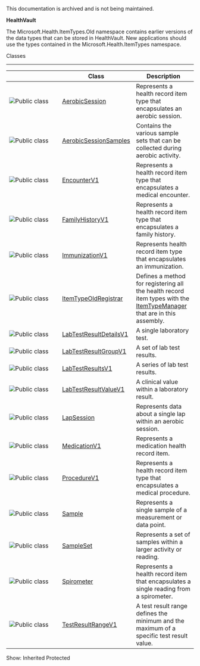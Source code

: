 This documentation is archived and is not being maintained.

**HealthVault**

<span></span>
The Microsoft.Health.ItemTypes.Old namespace contains earlier versions of the data types that can be stored in HealthVault. New applications should use the types contained in the Microsoft.Health.ItemTypes namespace.

<span class="LW_CollapsibleArea_TitleAhref"><span class="cl_CollapsibleArea_expanding LW_CollapsibleArea_Img"></span><span class="LW_CollapsibleArea_Title">Classes</span></span>
<a href="/en-us/library/microsoft.health.itemtypes.old.aspx#Anchor_0" class="LW_CollapsibleArea_Anchor_Img" title="Right-click to copy and share the link for this section"></a>

------------------------------------------------------------------------

<span id="classToggle"></span>
<table>
<colgroup>
<col width="33%" />
<col width="33%" />
<col width="33%" />
</colgroup>
<thead>
<tr class="header">
<th> </th>
<th>Class</th>
<th>Description</th>
</tr>
</thead>
<tbody>
<tr class="odd">
<td><img src="https://i-msdn.sec.s-msft.com/areas/global/content/clear.gif" title="Public class" alt="Public class" id="pubclass" class="cl_IC29808" /></td>
<td><a href="https://msdn.microsoft.com/en-us/library/microsoft.health.itemtypes.old.aerobicsession.aspx">AerobicSession</a></td>
<td><div class="summary">
Represents a health record item type that encapsulates an aerobic session.
</div></td>
</tr>
<tr class="even">
<td><img src="https://i-msdn.sec.s-msft.com/areas/global/content/clear.gif" title="Public class" alt="Public class" id="pubclass" class="cl_IC29808" /></td>
<td><a href="https://msdn.microsoft.com/en-us/library/microsoft.health.itemtypes.old.aerobicsessionsamples.aspx">AerobicSessionSamples</a></td>
<td><div class="summary">
Contains the various sample sets that can be collected during aerobic activity.
</div></td>
</tr>
<tr class="odd">
<td><img src="https://i-msdn.sec.s-msft.com/areas/global/content/clear.gif" title="Public class" alt="Public class" id="pubclass" class="cl_IC29808" /></td>
<td><a href="https://msdn.microsoft.com/en-us/library/microsoft.health.itemtypes.old.encounterv1.aspx">EncounterV1</a></td>
<td><div class="summary">
Represents a health record item type that encapsulates a medical encounter.
</div></td>
</tr>
<tr class="even">
<td><img src="https://i-msdn.sec.s-msft.com/areas/global/content/clear.gif" title="Public class" alt="Public class" id="pubclass" class="cl_IC29808" /></td>
<td><a href="https://msdn.microsoft.com/en-us/library/microsoft.health.itemtypes.old.familyhistoryv1.aspx">FamilyHistoryV1</a></td>
<td><div class="summary">
Represents a health record item type that encapsulates a family history.
</div></td>
</tr>
<tr class="odd">
<td><img src="https://i-msdn.sec.s-msft.com/areas/global/content/clear.gif" title="Public class" alt="Public class" id="pubclass" class="cl_IC29808" /></td>
<td><a href="https://msdn.microsoft.com/en-us/library/microsoft.health.itemtypes.old.immunizationv1.aspx">ImmunizationV1</a></td>
<td><div class="summary">
Represents health record item type that encapsulates an immunization.
</div></td>
</tr>
<tr class="even">
<td><img src="https://i-msdn.sec.s-msft.com/areas/global/content/clear.gif" title="Public class" alt="Public class" id="pubclass" class="cl_IC29808" /></td>
<td><a href="https://msdn.microsoft.com/en-us/library/microsoft.health.itemtypes.old.itemtypeoldregistrar.aspx">ItemTypeOldRegistrar</a></td>
<td><div class="summary">
Defines a method for registering all the health record item types with the <a href="https://msdn.microsoft.com/en-us/library/microsoft.health.itemtypemanager.aspx">ItemTypeManager</a> that are in this assembly.
</div></td>
</tr>
<tr class="odd">
<td><img src="https://i-msdn.sec.s-msft.com/areas/global/content/clear.gif" title="Public class" alt="Public class" id="pubclass" class="cl_IC29808" /></td>
<td><a href="https://msdn.microsoft.com/en-us/library/microsoft.health.itemtypes.old.labtestresultdetailsv1.aspx">LabTestResultDetailsV1</a></td>
<td><div class="summary">
A single laboratory test.
</div></td>
</tr>
<tr class="even">
<td><img src="https://i-msdn.sec.s-msft.com/areas/global/content/clear.gif" title="Public class" alt="Public class" id="pubclass" class="cl_IC29808" /></td>
<td><a href="https://msdn.microsoft.com/en-us/library/microsoft.health.itemtypes.old.labtestresultgroupv1.aspx">LabTestResultGroupV1</a></td>
<td><div class="summary">
A set of lab test results.
</div></td>
</tr>
<tr class="odd">
<td><img src="https://i-msdn.sec.s-msft.com/areas/global/content/clear.gif" title="Public class" alt="Public class" id="pubclass" class="cl_IC29808" /></td>
<td><a href="https://msdn.microsoft.com/en-us/library/microsoft.health.itemtypes.old.labtestresultsv1.aspx">LabTestResultsV1</a></td>
<td><div class="summary">
A series of lab test results.
</div></td>
</tr>
<tr class="even">
<td><img src="https://i-msdn.sec.s-msft.com/areas/global/content/clear.gif" title="Public class" alt="Public class" id="pubclass" class="cl_IC29808" /></td>
<td><a href="https://msdn.microsoft.com/en-us/library/microsoft.health.itemtypes.old.labtestresultvaluev1.aspx">LabTestResultValueV1</a></td>
<td><div class="summary">
A clinical value within a laboratory result.
</div></td>
</tr>
<tr class="odd">
<td><img src="https://i-msdn.sec.s-msft.com/areas/global/content/clear.gif" title="Public class" alt="Public class" id="pubclass" class="cl_IC29808" /></td>
<td><a href="https://msdn.microsoft.com/en-us/library/microsoft.health.itemtypes.old.lapsession.aspx">LapSession</a></td>
<td><div class="summary">
Represents data about a single lap within an aerobic session.
</div></td>
</tr>
<tr class="even">
<td><img src="https://i-msdn.sec.s-msft.com/areas/global/content/clear.gif" title="Public class" alt="Public class" id="pubclass" class="cl_IC29808" /></td>
<td><a href="https://msdn.microsoft.com/en-us/library/microsoft.health.itemtypes.old.medicationv1.aspx">MedicationV1</a></td>
<td><div class="summary">
Represents a medication health record item.
</div></td>
</tr>
<tr class="odd">
<td><img src="https://i-msdn.sec.s-msft.com/areas/global/content/clear.gif" title="Public class" alt="Public class" id="pubclass" class="cl_IC29808" /></td>
<td><a href="https://msdn.microsoft.com/en-us/library/microsoft.health.itemtypes.old.procedurev1.aspx">ProcedureV1</a></td>
<td><div class="summary">
Represents a health record item type that encapsulates a medical procedure.
</div></td>
</tr>
<tr class="even">
<td><img src="https://i-msdn.sec.s-msft.com/areas/global/content/clear.gif" title="Public class" alt="Public class" id="pubclass" class="cl_IC29808" /></td>
<td><a href="https://msdn.microsoft.com/en-us/library/microsoft.health.itemtypes.old.sample.aspx">Sample</a></td>
<td><div class="summary">
Represents a single sample of a measurement or data point.
</div></td>
</tr>
<tr class="odd">
<td><img src="https://i-msdn.sec.s-msft.com/areas/global/content/clear.gif" title="Public class" alt="Public class" id="pubclass" class="cl_IC29808" /></td>
<td><a href="https://msdn.microsoft.com/en-us/library/microsoft.health.itemtypes.old.sampleset.aspx">SampleSet</a></td>
<td><div class="summary">
Represents a set of samples within a larger activity or reading.
</div></td>
</tr>
<tr class="even">
<td><img src="https://i-msdn.sec.s-msft.com/areas/global/content/clear.gif" title="Public class" alt="Public class" id="pubclass" class="cl_IC29808" /></td>
<td><a href="https://msdn.microsoft.com/en-us/library/microsoft.health.itemtypes.old.spirometer.aspx">Spirometer</a></td>
<td><div class="summary">
Represents a health record item that encapsulates a single reading from a spirometer.
</div></td>
</tr>
<tr class="odd">
<td><img src="https://i-msdn.sec.s-msft.com/areas/global/content/clear.gif" title="Public class" alt="Public class" id="pubclass" class="cl_IC29808" /></td>
<td><a href="https://msdn.microsoft.com/en-us/library/microsoft.health.itemtypes.old.testresultrangev1.aspx">TestResultRangeV1</a></td>
<td><div class="summary">
A test result range defines the minimum and the maximum of a specific test result value.
</div></td>
</tr>
</tbody>
</table>

<span>Show:</span> Inherited Protected
